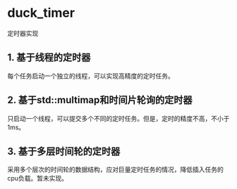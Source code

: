 # duck_timer
定时器实现


## 1. 基于线程的定时器
每个任务启动一个独立的线程，可以实现高精度的定时任务。

## 2. 基于std::multimap和时间片轮询的定时器
只启动一个线程，可以提交多个不同的定时任务。但是，定时的精度不高，不小于1ms。

## 3. 基于多层时间轮的定时器
采用多个层次的时间轮的数据结构，应对巨量定时任务的情况，降低插入任务的cpu负载。暂未实现。

